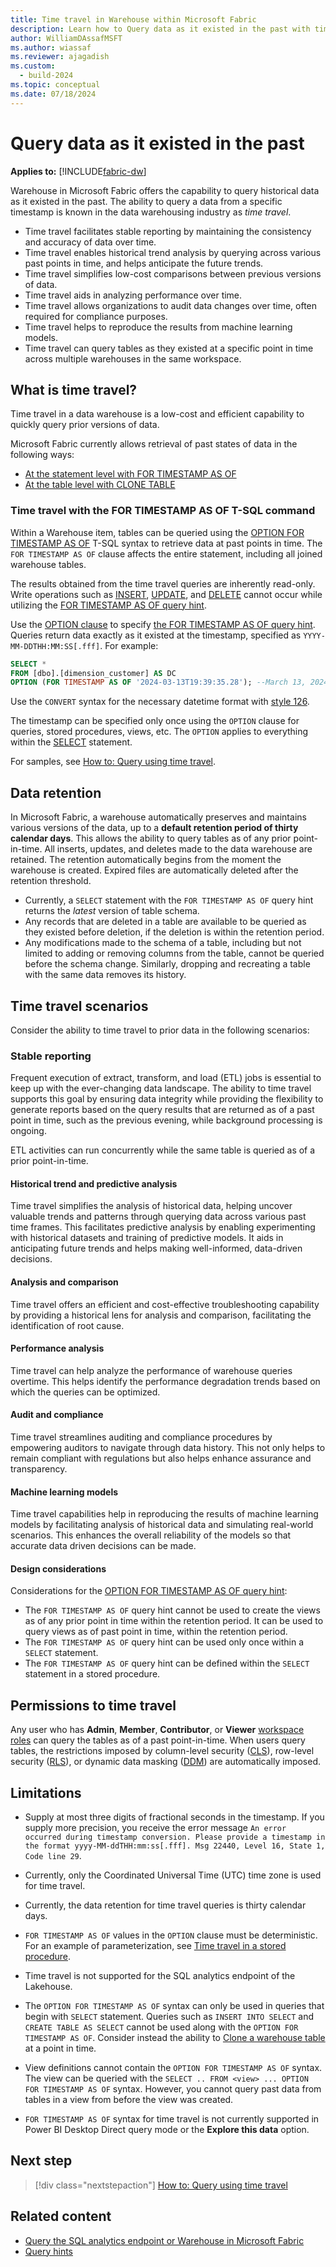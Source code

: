 ```yaml
---
title: Time travel in Warehouse within Microsoft Fabric
description: Learn how to Query data as it existed in the past with time travel in Warehouse in Microsoft Fabric.
author: WilliamDAssafMSFT
ms.author: wiassaf
ms.reviewer: ajagadish
ms.custom:
  - build-2024
ms.topic: conceptual
ms.date: 07/18/2024
---
```

# Query data as it existed in the past

**Applies to:** [!INCLUDE[fabric-dw](includes/applies-to-version/fabric-dw.md)]

Warehouse in Microsoft Fabric offers the capability to query historical data as it existed in the past. The ability to query a data from a specific timestamp is known in the data warehousing industry as *time travel*.

- Time travel facilitates stable reporting by maintaining the consistency and accuracy of data over time.
- Time travel enables historical trend analysis by querying across various past points in time, and helps anticipate the future trends.
- Time travel simplifies low-cost comparisons between previous versions of data.
- Time travel aids in analyzing performance over time.
- Time travel allows organizations to audit data changes over time, often required for compliance purposes.
- Time travel helps to reproduce the results from machine learning models.
- Time travel can query tables as they existed at a specific point in time across multiple warehouses in the same workspace.

## What is time travel?

Time travel in a data warehouse is a low-cost and efficient capability to quickly query prior versions of data.

Microsoft Fabric currently allows retrieval of past states of data in the following ways:

- [At the statement level with FOR TIMESTAMP AS OF](#time-travel-with-the-for-timestamp-as-of-t-sql-command)
- [At the table level with CLONE TABLE](clone-table.md)

### Time travel with the FOR TIMESTAMP AS OF T-SQL command

Within a Warehouse item, tables can be queried using the [OPTION FOR TIMESTAMP AS OF](/sql/t-sql/queries/hints-transact-sql-query?view=fabric&preserve-view=true#for-timestamp) T-SQL syntax to retrieve data at past points in time. The `FOR TIMESTAMP AS OF` clause affects the entire statement, including all joined warehouse tables.

The results obtained from the time travel queries are inherently read-only. Write operations such as [INSERT](/sql/t-sql/statements/insert-transact-sql?view=fabric&preserve-view=true), [UPDATE](/sql/t-sql/queries/update-transact-sql?view=fabric&preserve-view=true), and [DELETE](/sql/t-sql/statements/delete-transact-sql?view=fabric&preserve-view=true) cannot occur while utilizing the [FOR TIMESTAMP AS OF query hint](/sql/t-sql/queries/hints-transact-sql-query?view=fabric&preserve-view=true).

Use the [OPTION clause](/sql/t-sql/queries/option-clause-transact-sql?view=fabric&preserve-view=true) to specify [the FOR TIMESTAMP AS OF query hint](/sql/t-sql/queries/hints-transact-sql-query?view=fabric&preserve-view=true). Queries return data exactly as it existed at the timestamp, specified as `YYYY-MM-DDTHH:MM:SS[.fff]`. For example:

```sql
SELECT *
FROM [dbo].[dimension_customer] AS DC
OPTION (FOR TIMESTAMP AS OF '2024-03-13T19:39:35.28'); --March 13, 2024 at 7:39:35.28 PM UTC
```

Use the `CONVERT` syntax for the necessary datetime format with [style 126](/sql/t-sql/functions/cast-and-convert-transact-sql?view=fabric&preserve-view=true#date-and-time-styles).

The timestamp can be specified only once using the `OPTION` clause for queries, stored procedures, views, etc. The `OPTION` applies to everything within the [SELECT](/sql/t-sql/queries/select-transact-sql?view=fabric&preserve-view=true) statement.

For samples, see [How to: Query using time travel](how-to-query-using-time-travel.md).

## Data retention

In Microsoft Fabric, a warehouse automatically preserves and maintains various versions of the data, up to a **default retention period of thirty calendar days**. This allows the ability to query tables as of any prior point-in-time. All inserts, updates, and deletes made to the data warehouse are retained. The retention automatically begins from the moment the warehouse is created. Expired files are automatically deleted after the retention threshold.

- Currently, a `SELECT` statement with the `FOR TIMESTAMP AS OF` query hint returns the *latest* version of table schema.
- Any records that are deleted in a table are available to be queried as they existed before deletion, if the deletion is within the retention period.
- Any modifications made to the schema of a table, including but not limited to adding or removing columns from the table, cannot be queried before the schema change. Similarly, dropping and recreating a table with the same data removes its history.

## Time travel scenarios

Consider the ability to time travel to prior data in the following scenarios:

### Stable reporting

Frequent execution of extract, transform, and load (ETL) jobs is essential to keep up with the ever-changing data landscape. The ability to time travel supports this goal by ensuring data integrity while providing the flexibility to generate reports based on the query results that are returned as of a past point in time, such as the previous evening, while background processing is ongoing.

ETL activities can run concurrently while the same table is queried as of a prior point-in-time.

#### Historical trend and predictive analysis

Time travel simplifies the analysis of historical data, helping uncover valuable trends and patterns through querying data across various past time frames. This facilitates predictive analysis by enabling experimenting with historical datasets and training of predictive models. It aids in anticipating future trends and helps making well-informed, data-driven decisions.

#### Analysis and comparison

Time travel offers an efficient and cost-effective troubleshooting capability by providing a historical lens for analysis and comparison, facilitating the identification of root cause.

#### Performance analysis

Time travel can help analyze the performance of warehouse queries overtime. This helps identify the performance degradation trends based on which the queries can be optimized.

#### Audit and compliance

Time travel streamlines auditing and compliance procedures by empowering auditors to navigate through data history. This not only helps to remain compliant with regulations but also helps enhance assurance and transparency.

#### Machine learning models

Time travel capabilities help in reproducing the results of machine learning models by facilitating analysis of historical data and simulating real-world scenarios. This enhances the overall reliability of the models so that accurate data driven decisions can be made.

#### Design considerations

Considerations for the [OPTION FOR TIMESTAMP AS OF query hint](/sql/t-sql/queries/hints-transact-sql-query?view=fabric&preserve-view=true#for-timestamp):

- The `FOR TIMESTAMP AS OF` query hint cannot be used to create the views as of any prior point in time within the retention period. It can be used to query views as of past point in time, within the retention period.
- The `FOR TIMESTAMP AS OF` query hint can be used only once within a `SELECT` statement.
- The `FOR TIMESTAMP AS OF` query hint can be defined within the `SELECT` statement in a stored procedure.

## Permissions to time travel

Any user who has **Admin**, **Member**, **Contributor**, or **Viewer** [workspace roles](../data-warehouse/workspace-roles.md) can query the tables as of a past point-in-time. When users query tables, the restrictions imposed by column-level security ([CLS](column-level-security.md)), row-level security ([RLS](row-level-security.md)), or dynamic data masking ([DDM](dynamic-data-masking.md)) are automatically imposed.

## Limitations

- Supply at most three digits of fractional seconds in the timestamp. If you supply more precision, you receive the error message `An error occurred during timestamp conversion. Please provide a timestamp in the format yyyy-MM-ddTHH:mm:ss[.fff]. Msg 22440, Level 16, State 1, Code line 29`.
- Currently, only the Coordinated Universal Time (UTC) time zone is used for time travel.
- Currently, the data retention for time travel queries is thirty calendar days.

- `FOR TIMESTAMP AS OF` values in the `OPTION` clause must be deterministic. For an example of parameterization, see [Time travel in a stored procedure](how-to-query-using-time-travel.md#time-travel-in-a-stored-procedure).
- Time travel is not supported for the SQL analytics endpoint of the Lakehouse.
- The `OPTION FOR TIMESTAMP AS OF` syntax can only be used in queries that begin with `SELECT` statement. Queries such as `INSERT INTO SELECT` and `CREATE TABLE AS SELECT` cannot be used along with the `OPTION FOR TIMESTAMP AS OF`. Consider instead the ability to [Clone a warehouse table](clone-table.md) at a point in time.
- View definitions cannot contain the `OPTION FOR TIMESTAMP AS OF` syntax. The view can be queried with the `SELECT .. FROM <view> ... OPTION FOR TIMESTAMP AS OF` syntax. However, you cannot query past data from tables in a view from before the view was created.
- `FOR TIMESTAMP AS OF` syntax for time travel is not currently supported in Power BI Desktop Direct query mode or the **Explore this data** option.

## Next step

> [!div class="nextstepaction"]
> [How to: Query using time travel](how-to-query-using-time-travel.md)

## Related content

- [Query the SQL analytics endpoint or Warehouse in Microsoft Fabric](query-warehouse.md)
- [Query hints](/sql/t-sql/queries/hints-transact-sql-query?view=fabric&preserve-view=true)
